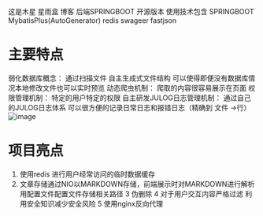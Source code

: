 这是木星 星雨盒 博客 后端SPRINGBOOT 开源版本
使用技术包含 SPRINGBOOT MybatisPlus(AutoGenerator) redis swageer fastjson
# 主要特点
弱化数据库概念： 通过扫描文件 自主生成式文件结构 可以使得即便没有数据库情况本地修改文件也可以实时预览
动态爬虫机制： 爬取的内容很容易展示在页面
权限管理机制： 特定的用户特定的权限
自主研发JULOG日志管理机制： 通过自己的JULOG日志体系 可以很方便的记录日常日志和报错日志（精确到 文件 ->行）
![image](https://github.com/user-attachments/assets/e7752333-714f-498f-bd5c-8cbd19869931)
# 项目亮点
1. 使用redis 进行用户经常访问的临时数据缓存
2. 文章存储通过NIO以MARKDOWN存储，前端展示时对MARKDOWN进行解析 用配置文件配置文件存储相关路径
3 伪删除
4 对于用户交互内容严格过滤 利用安全知识减少安全风险
5 使用nginx反向代理
